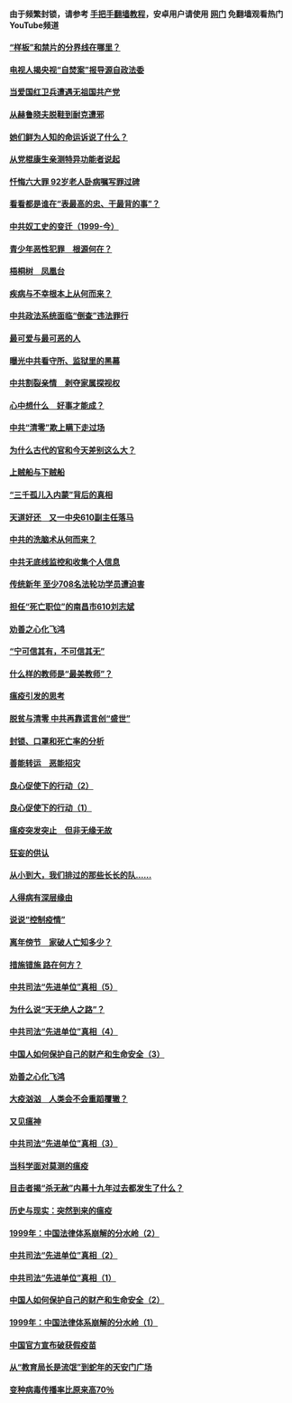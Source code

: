 #### 由于频繁封锁，请参考 [手把手翻墙教程](https://github.com/gfw-breaker/guides/wiki/)，安卓用户请使用 [网门](https://github.com/gfw-breaker/nogfw/blob/master/dl.md?t=04071201) 免翻墙观看热门YouTube频道 

#### [“样板”和禁片的分界线在哪里？](../pages/19/422704.md?t=04071201) 

#### [电视人揭央视“自焚案”报导源自政法委](../pages/19/422770.md?t=04071201) 

#### [当爱国红卫兵遭遇无祖国共产党](../pages/19/422848.md?t=04071201) 

#### [从赫鲁晓夫脱鞋到耐克遭邪](../pages/19/422826.md?t=04071201) 

#### [她们鲜为人知的命运诉说了什么？](../pages/19/422754.md?t=04071201) 

#### [从党棍康生亲测特异功能者说起](../pages/19/422657.md?t=04071201) 

#### [忏悔六大罪 92岁老人卧病嘱写罪过碑](../pages/19/422750.md?t=04071201) 

#### [看看都是谁在“表最高的忠、干最背的事”？](../pages/19/422703.md?t=04071201) 

#### [中共奴工史的变迁（1999-今）](../pages/19/422656.md?t=04071201) 

#### [青少年恶性犯罪　根源何在？](../pages/19/422449.md?t=04071201) 

#### [梧桐树　凤凰台](../pages/19/422442.md?t=04071201) 

#### [疾病与不幸根本上从何而来？](../pages/19/422438.md?t=04071201) 

#### [中共政法系统面临“倒查”违法罪行](../pages/19/422497.md?t=04071201) 

#### [最可爱与最可恶的人](../pages/19/422448.md?t=04071201) 

#### [曝光中共看守所、监狱里的黑幕](../pages/19/422390.md?t=04071201) 

#### [中共割裂亲情　剥夺家属探视权](../pages/19/422364.md?t=04071201) 

#### [心中想什么　好事才能成？](../pages/19/422318.md?t=04071201) 

#### [中共“清零”欺上瞒下走过场](../pages/19/422306.md?t=04071201) 

#### [为什么古代的官和今天差别这么大？](../pages/19/422228.md?t=04071201) 

#### [上贼船与下贼船](../pages/19/422276.md?t=04071201) 

#### [“三千孤儿入内蒙”背后的真相](../pages/19/422229.md?t=04071201) 

#### [天道好还　又一中央610副主任落马](../pages/19/422155.md?t=04071201) 

#### [中共的洗脑术从何而来？](../pages/19/422154.md?t=04071201) 

#### [中共无底线监控和收集个人信息](../pages/19/422039.md?t=04071201) 

#### [传统新年 至少708名法轮功学员遭迫害](../pages/19/421946.md?t=04071201) 

#### [担任“死亡职位”的南昌市610刘志斌](../pages/19/421957.md?t=04071201) 

#### [劝善之心化飞鸿](../pages/19/421164.md?t=04071201) 

#### [“宁可信其有，不可信其无”](../pages/19/421691.md?t=04071201) 

#### [什么样的教师是“最美教师”？](../pages/19/421755.md?t=04071201) 

#### [瘟疫引发的思考](../pages/19/421594.md?t=04071201) 

#### [脱贫与清零 中共再靠谎言创“盛世”](../pages/19/421590.md?t=04071201) 

#### [封锁、口罩和死亡率的分析](../pages/19/421495.md?t=04071201) 

#### [善能转运　恶能招灾](../pages/19/421334.md?t=04071201) 

#### [良心促使下的行动（2）](../pages/19/421361.md?t=04071201) 

#### [良心促使下的行动（1）](../pages/19/421302.md?t=04071201) 

#### [瘟疫突发突止　但非无缘无故](../pages/19/421281.md?t=04071201) 

#### [狂妄的供认](../pages/19/421199.md?t=04071201) 

#### [从小到大，我们排过的那些长长的队……](../pages/19/421243.md?t=04071201) 

#### [人得病有深层缘由](../pages/19/420864.md?t=04071201) 

#### [说说“控制疫情”](../pages/19/420831.md?t=04071201) 

#### [离年傍节　家破人亡知多少？](../pages/19/420563.md?t=04071201) 

#### [措施错施  路在何方？](../pages/19/420076.md?t=04071201) 

#### [中共司法“先进单位”真相（5）](../pages/19/419453.md?t=04071201) 

#### [为什么说“天无绝人之路”？](../pages/19/419618.md?t=04071201) 

#### [中共司法“先进单位”真相（4）](../pages/19/419452.md?t=04071201) 

#### [中国人如何保护自己的财产和生命安全（3）](../pages/19/419405.md?t=04071201) 

#### [劝善之心化飞鸿](../pages/19/418758.md?t=04071201) 

#### [大疫汹汹　人类会不会重蹈覆辙？](../pages/19/419691.md?t=04071201) 

#### [又见瘟神](../pages/19/419225.md?t=04071201) 

#### [中共司法“先进单位”真相（3）](../pages/19/419451.md?t=04071201) 

#### [当科学面对莫测的瘟疫](../pages/19/419625.md?t=04071201) 

#### [目击者揭“杀无赦”内幕十九年过去都发生了什么？](../pages/19/419617.md?t=04071201) 

#### [历史与现实：突然到来的瘟疫](../pages/19/419619.md?t=04071201) 

#### [1999年：中国法律体系崩解的分水岭（2）](../pages/19/419455.md?t=04071201) 

#### [中共司法“先进单位”真相（2）](../pages/19/419450.md?t=04071201) 

#### [中共司法“先进单位”真相（1）](../pages/19/419449.md?t=04071201) 

#### [中国人如何保护自己的财产和生命安全（2）](../pages/19/419404.md?t=04071201) 

#### [1999年：中国法律体系崩解的分水岭（1）](../pages/19/419454.md?t=04071201) 

#### [中国官方宣布破获假疫苗](../pages/19/419504.md?t=04071201) 

#### [从“教育局长是流氓”到蛇年的天安门广场](../pages/19/419470.md?t=04071201) 

#### [变种病毒传播率比原来高70％](../pages/19/419456.md?t=04071201) 

